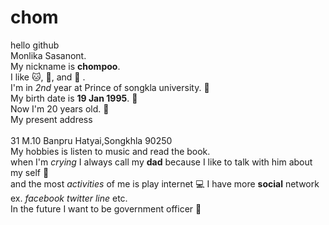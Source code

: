 # chom
hello github  
Monlika Sasanont.  
My nickname is **chompoo**.  
I like :cat:, :tea:, and :candy: .  
I'm in *2nd* year at Prince of songkla university. :book:  
My birth date is **19 Jan 1995**. :cake:  
Now I'm 20 years old. :girl:  
My present address  
<br> 31 M.10 Banpru Hatyai,Songkhla 90250 </br>
My hobbies is listen to music and read the book.  
when I'm *crying* I always call my **dad** because I like to talk with him about my self :man:  
and the most *activities* of me is play internet :computer: I have more **social** network ex. *facebook twitter line* etc.  
In the future I want to be government officer :woman:


 

